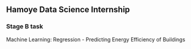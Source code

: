 ## Hamoye Data Science Internship

### Stage B task

Machine Learning: Regression - Predicting Energy Efficiency of Buildings
